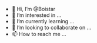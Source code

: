- 👋 Hi, I’m @Boistar
- 👀 I’m interested in ...
- 🌱 I’m currently learning ...
- 💞️ I’m looking to collaborate on ...
- 📫 How to reach me ...

<!---
Boistar/Boistar is a ✨ special ✨ repository because its `README.md` (this file) appears on your GitHub profile.
You can click the Preview link to take a look at your changes.
--->
